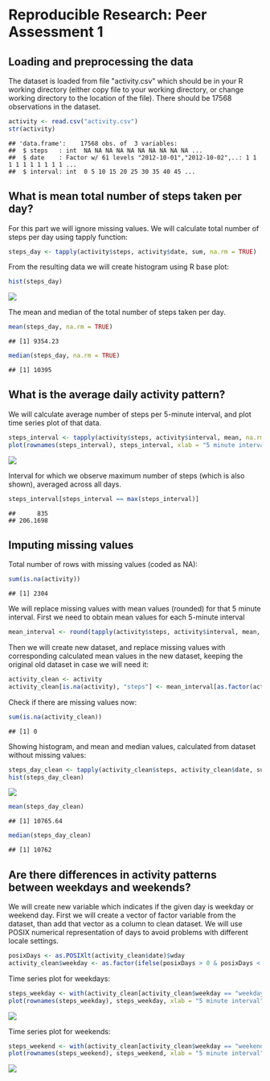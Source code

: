 # Reproducible Research: Peer Assessment 1


## Loading and preprocessing the data

The dataset is loaded from file "activity.csv" which should be in your R working directory (either copy file to your working directory, or change working directory to the location of the file). There should be 17568 observations in the dataset.


```r
activity <- read.csv("activity.csv")
str(activity)
```

```
## 'data.frame':	17568 obs. of  3 variables:
##  $ steps   : int  NA NA NA NA NA NA NA NA NA NA ...
##  $ date    : Factor w/ 61 levels "2012-10-01","2012-10-02",..: 1 1 1 1 1 1 1 1 1 1 ...
##  $ interval: int  0 5 10 15 20 25 30 35 40 45 ...
```


## What is mean total number of steps taken per day?

For this part we will ignore missing values. 
We will calculate total number of steps per day using tapply function:

```r
steps_day <- tapply(activity$steps, activity$date, sum, na.rm = TRUE)
```

From the resulting data we will create histogram using R base plot:

```r
hist(steps_day)
```

![](PA1_template_files/figure-html/unnamed-chunk-3-1.png)<!-- -->

The mean and median of the total number of steps taken per day.

```r
mean(steps_day, na.rm = TRUE)
```

```
## [1] 9354.23
```

```r
median(steps_day, na.rm = TRUE)
```

```
## [1] 10395
```


## What is the average daily activity pattern?

We will calculate average number of steps per 5-minute interval, and plot time series plot of that data.

```r
steps_interval <- tapply(activity$steps, activity$interval, mean, na.rm = TRUE)
plot(rownames(steps_interval), steps_interval, xlab = "5 minute interval", ylab = "average number of steps", type = "l")
```

![](PA1_template_files/figure-html/unnamed-chunk-5-1.png)<!-- -->

Interval for which we observe maximum number of steps (which is also shown), averaged across all days.

```r
steps_interval[steps_interval == max(steps_interval)]
```

```
##      835 
## 206.1698
```


## Imputing missing values

Total number of rows with missing values (coded as NA):

```r
sum(is.na(activity))
```

```
## [1] 2304
```

We will replace missing values with mean values (rounded) for that 5 minute interval. First we need to obtain mean values for each 5-minute interval

```r
mean_interval <- round(tapply(activity$steps, activity$interval, mean, na.rm = TRUE))
```

Then we will create new dataset, and replace missing values with corresponding calculated mean values in the new dataset, keeping the original old dataset in case we will need it:

```r
activity_clean <- activity
activity_clean[is.na(activity), "steps"] <- mean_interval[as.factor(activity_clean[is.na(activity), "interval"])]
```

Check if there are missing values now:

```r
sum(is.na(activity_clean))
```

```
## [1] 0
```

Showing histogram, and mean and median values, calculated from dataset without missing values:

```r
steps_day_clean <- tapply(activity_clean$steps, activity_clean$date, sum)
hist(steps_day_clean)
```

![](PA1_template_files/figure-html/unnamed-chunk-11-1.png)<!-- -->

```r
mean(steps_day_clean)
```

```
## [1] 10765.64
```

```r
median(steps_day_clean)
```

```
## [1] 10762
```


## Are there differences in activity patterns between weekdays and weekends?

We will create new variable which indicates if the given day is weekday or weekend day.
First we will create a vector of factor variable from the dataset, than add that vector as a column to clean dataset. We will use
POSIX numerical representation of days to avoid problems with different locale settings.

```r
posixDays <- as.POSIXlt(activity_clean$date)$wday
activity_clean$weekday <- as.factor(ifelse(posixDays > 0 & posixDays < 6, "weekday", "weekend"))
```

Time series plot for weekdays:

```r
steps_weekday <- with(activity_clean[activity_clean$weekday == "weekday", ], tapply(steps, interval, mean))
plot(rownames(steps_weekday), steps_weekday, xlab = "5 minute interval", ylab = "average number of steps", type = "l", main = "Weekdays activity")
```

![](PA1_template_files/figure-html/unnamed-chunk-13-1.png)<!-- -->

Time series plot for weekends:

```r
steps_weekend <- with(activity_clean[activity_clean$weekday == "weekend", ], tapply(steps, interval, mean))
plot(rownames(steps_weekend), steps_weekend, xlab = "5 minute interval", ylab = "average number of steps", type = "l", main = "Weekends activity")
```

![](PA1_template_files/figure-html/unnamed-chunk-14-1.png)<!-- -->

